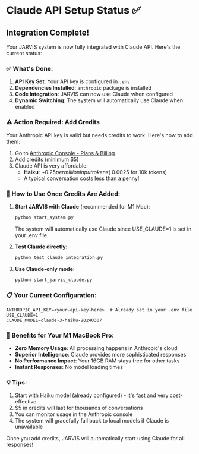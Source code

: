 # Claude API Setup Status ✅

## Integration Complete!

Your JARVIS system is now fully integrated with Claude API. Here's the current status:

### ✅ What's Done:
1. **API Key Set**: Your API key is configured in `.env`
2. **Dependencies Installed**: `anthropic` package is installed
3. **Code Integration**: JARVIS can now use Claude when configured
4. **Dynamic Switching**: The system will automatically use Claude when enabled

### ⚠️ Action Required: Add Credits

Your Anthropic API key is valid but needs credits to work. Here's how to add them:

1. Go to [Anthropic Console - Plans & Billing](https://console.anthropic.com/settings/plans)
2. Add credits (minimum $5)
3. Claude API is very affordable:
   - **Haiku**: ~$0.25 per million input tokens (~$0.0025 for 10k tokens)
   - A typical conversation costs less than a penny!

### 🚀 How to Use Once Credits Are Added:

1. **Start JARVIS with Claude** (recommended for M1 Mac):
   ```bash
   python start_system.py
   ```
   The system will automatically use Claude since USE_CLAUDE=1 is set in your .env file.

2. **Test Claude directly**:
   ```bash
   python test_claude_integration.py
   ```

3. **Use Claude-only mode**:
   ```bash
   python start_jarvis_claude.py
   ```

### 📋 Your Current Configuration:

```env
ANTHROPIC_API_KEY=<your-api-key-here>  # Already set in your .env file
USE_CLAUDE=1
CLAUDE_MODEL=claude-3-haiku-20240307
```

### 🎯 Benefits for Your M1 MacBook Pro:

- **Zero Memory Usage**: All processing happens in Anthropic's cloud
- **Superior Intelligence**: Claude provides more sophisticated responses
- **No Performance Impact**: Your 16GB RAM stays free for other tasks
- **Instant Responses**: No model loading times

### 💡 Tips:

1. Start with Haiku model (already configured) - it's fast and very cost-effective
2. $5 in credits will last for thousands of conversations
3. You can monitor usage in the Anthropic console
4. The system will gracefully fall back to local models if Claude is unavailable

Once you add credits, JARVIS will automatically start using Claude for all responses!